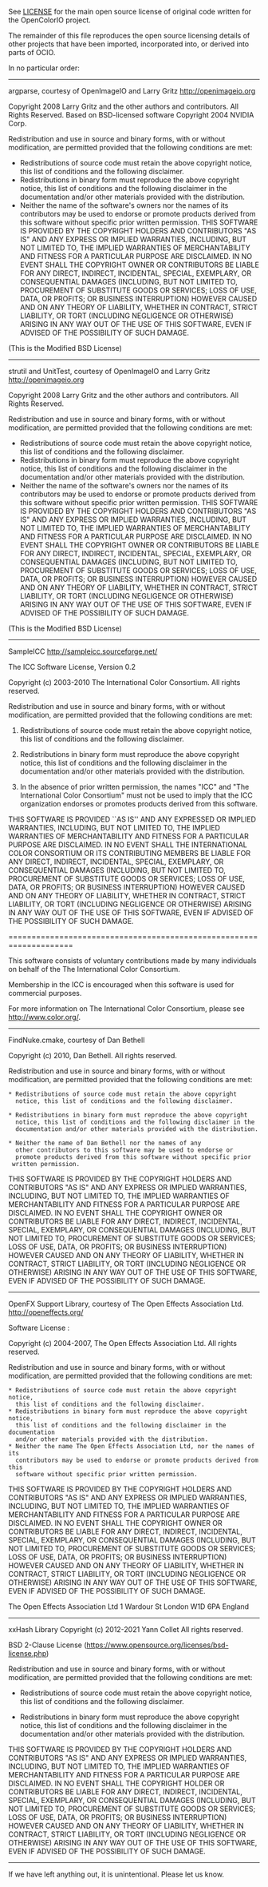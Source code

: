 See [LICENSE](LICENSE) for the main open source license of original
code written for the OpenColorIO project.

The remainder of this file reproduces the open source licensing details
of other projects that have been imported, incorporated into, or derived
into parts of OCIO.

In no particular order:

---------------------------------------------------------------------

argparse, courtesy of OpenImageIO and Larry Gritz
http://openimageio.org

Copyright 2008 Larry Gritz and the other authors and contributors.
All Rights Reserved.
Based on BSD-licensed software Copyright 2004 NVIDIA Corp.

Redistribution and use in source and binary forms, with or without
modification, are permitted provided that the following conditions are
met:
* Redistributions of source code must retain the above copyright
notice, this list of conditions and the following disclaimer.
* Redistributions in binary form must reproduce the above copyright
notice, this list of conditions and the following disclaimer in the
documentation and/or other materials provided with the distribution.
* Neither the name of the software's owners nor the names of its
contributors may be used to endorse or promote products derived from
this software without specific prior written permission.
THIS SOFTWARE IS PROVIDED BY THE COPYRIGHT HOLDERS AND CONTRIBUTORS
"AS IS" AND ANY EXPRESS OR IMPLIED WARRANTIES, INCLUDING, BUT NOT
LIMITED TO, THE IMPLIED WARRANTIES OF MERCHANTABILITY AND FITNESS FOR
A PARTICULAR PURPOSE ARE DISCLAIMED. IN NO EVENT SHALL THE COPYRIGHT
OWNER OR CONTRIBUTORS BE LIABLE FOR ANY DIRECT, INDIRECT, INCIDENTAL,
SPECIAL, EXEMPLARY, OR CONSEQUENTIAL DAMAGES (INCLUDING, BUT NOT
LIMITED TO, PROCUREMENT OF SUBSTITUTE GOODS OR SERVICES; LOSS OF USE,
DATA, OR PROFITS; OR BUSINESS INTERRUPTION) HOWEVER CAUSED AND ON ANY
THEORY OF LIABILITY, WHETHER IN CONTRACT, STRICT LIABILITY, OR TORT
(INCLUDING NEGLIGENCE OR OTHERWISE) ARISING IN ANY WAY OUT OF THE USE
OF THIS SOFTWARE, EVEN IF ADVISED OF THE POSSIBILITY OF SUCH DAMAGE.

(This is the Modified BSD License)

---------------------------------------------------------------------

strutil and UnitTest, courtesy of OpenImageIO and Larry Gritz
http://openimageio.org

Copyright 2008 Larry Gritz and the other authors and contributors.
All Rights Reserved.

Redistribution and use in source and binary forms, with or without
modification, are permitted provided that the following conditions are
met:
* Redistributions of source code must retain the above copyright
notice, this list of conditions and the following disclaimer.
* Redistributions in binary form must reproduce the above copyright
notice, this list of conditions and the following disclaimer in the
documentation and/or other materials provided with the distribution.
* Neither the name of the software's owners nor the names of its
contributors may be used to endorse or promote products derived from
this software without specific prior written permission.
THIS SOFTWARE IS PROVIDED BY THE COPYRIGHT HOLDERS AND CONTRIBUTORS
"AS IS" AND ANY EXPRESS OR IMPLIED WARRANTIES, INCLUDING, BUT NOT
LIMITED TO, THE IMPLIED WARRANTIES OF MERCHANTABILITY AND FITNESS FOR
A PARTICULAR PURPOSE ARE DISCLAIMED. IN NO EVENT SHALL THE COPYRIGHT
OWNER OR CONTRIBUTORS BE LIABLE FOR ANY DIRECT, INDIRECT, INCIDENTAL,
SPECIAL, EXEMPLARY, OR CONSEQUENTIAL DAMAGES (INCLUDING, BUT NOT
LIMITED TO, PROCUREMENT OF SUBSTITUTE GOODS OR SERVICES; LOSS OF USE,
DATA, OR PROFITS; OR BUSINESS INTERRUPTION) HOWEVER CAUSED AND ON ANY
THEORY OF LIABILITY, WHETHER IN CONTRACT, STRICT LIABILITY, OR TORT
(INCLUDING NEGLIGENCE OR OTHERWISE) ARISING IN ANY WAY OUT OF THE USE
OF THIS SOFTWARE, EVEN IF ADVISED OF THE POSSIBILITY OF SUCH DAMAGE.

(This is the Modified BSD License)

---------------------------------------------------------------------

SampleICC
http://sampleicc.sourceforge.net/

The ICC Software License, Version 0.2


Copyright (c) 2003-2010 The International Color Consortium. All rights
reserved.

Redistribution and use in source and binary forms, with or without
modification, are permitted provided that the following conditions
are met:

1. Redistributions of source code must retain the above copyright
notice, this list of conditions and the following disclaimer.

2. Redistributions in binary form must reproduce the above copyright
notice, this list of conditions and the following disclaimer in
the documentation and/or other materials provided with the
distribution.

3. In the absence of prior written permission, the names "ICC" and "The
International Color Consortium" must not be used to imply that the
ICC organization endorses or promotes products derived from this
software.


THIS SOFTWARE IS PROVIDED ``AS IS'' AND ANY EXPRESSED OR IMPLIED
WARRANTIES, INCLUDING, BUT NOT LIMITED TO, THE IMPLIED WARRANTIES
OF MERCHANTABILITY AND FITNESS FOR A PARTICULAR PURPOSE ARE
DISCLAIMED.  IN NO EVENT SHALL THE INTERNATIONAL COLOR CONSORTIUM OR
ITS CONTRIBUTING MEMBERS BE LIABLE FOR ANY DIRECT, INDIRECT, INCIDENTAL,
SPECIAL, EXEMPLARY, OR CONSEQUENTIAL DAMAGES (INCLUDING, BUT NOT
LIMITED TO, PROCUREMENT OF SUBSTITUTE GOODS OR SERVICES; LOSS OF
USE, DATA, OR PROFITS; OR BUSINESS INTERRUPTION) HOWEVER CAUSED AND
ON ANY THEORY OF LIABILITY, WHETHER IN CONTRACT, STRICT LIABILITY,
OR TORT (INCLUDING NEGLIGENCE OR OTHERWISE) ARISING IN ANY WAY OUT
OF THE USE OF THIS SOFTWARE, EVEN IF ADVISED OF THE POSSIBILITY OF
SUCH DAMAGE.

====================================================================

This software consists of voluntary contributions made by many
individuals on behalf of the The International Color Consortium.


Membership in the ICC is encouraged when this software is used for
commercial purposes.


For more information on The International Color Consortium, please
see <http://www.color.org/>.

---------------------------------------------------------------------

FindNuke.cmake, courtesy of Dan Bethell

Copyright (c) 2010, Dan Bethell.
All rights reserved.

Redistribution and use in source and binary forms, with or without
modification, are permitted provided that the following conditions are
met:

    * Redistributions of source code must retain the above copyright
      notice, this list of conditions and the following disclaimer.

    * Redistributions in binary form must reproduce the above copyright
      notice, this list of conditions and the following disclaimer in the
      documentation and/or other materials provided with the distribution.

    * Neither the name of Dan Bethell nor the names of any
      other contributors to this software may be used to endorse or
      promote products derived from this software without specific prior
     written permission.

THIS SOFTWARE IS PROVIDED BY THE COPYRIGHT HOLDERS AND CONTRIBUTORS "AS
IS" AND ANY EXPRESS OR IMPLIED WARRANTIES, INCLUDING, BUT NOT LIMITED TO,
THE IMPLIED WARRANTIES OF MERCHANTABILITY AND FITNESS FOR A PARTICULAR
PURPOSE ARE DISCLAIMED. IN NO EVENT SHALL THE COPYRIGHT OWNER OR
CONTRIBUTORS BE LIABLE FOR ANY DIRECT, INDIRECT, INCIDENTAL, SPECIAL,
EXEMPLARY, OR CONSEQUENTIAL DAMAGES (INCLUDING, BUT NOT LIMITED TO,
PROCUREMENT OF SUBSTITUTE GOODS OR SERVICES; LOSS OF USE, DATA, OR
PROFITS; OR BUSINESS INTERRUPTION) HOWEVER CAUSED AND ON ANY THEORY OF
LIABILITY, WHETHER IN CONTRACT, STRICT LIABILITY, OR TORT (INCLUDING
NEGLIGENCE OR OTHERWISE) ARISING IN ANY WAY OUT OF THE USE OF THIS
SOFTWARE, EVEN IF ADVISED OF THE POSSIBILITY OF SUCH DAMAGE.

---------------------------------------------------------------------

OpenFX Support Library, courtesy of The Open Effects Association Ltd.
http://openeffects.org/

Software License :

Copyright (c) 2004-2007, The Open Effects Association Ltd. All rights reserved.

Redistribution and use in source and binary forms, with or without
modification, are permitted provided that the following conditions are met:

    * Redistributions of source code must retain the above copyright notice,
      this list of conditions and the following disclaimer.
    * Redistributions in binary form must reproduce the above copyright notice,
      this list of conditions and the following disclaimer in the documentation
      and/or other materials provided with the distribution.
    * Neither the name The Open Effects Association Ltd, nor the names of its 
      contributors may be used to endorse or promote products derived from this
      software without specific prior written permission.

THIS SOFTWARE IS PROVIDED BY THE COPYRIGHT HOLDERS AND CONTRIBUTORS "AS IS" AND
ANY EXPRESS OR IMPLIED WARRANTIES, INCLUDING, BUT NOT LIMITED TO, THE IMPLIED
WARRANTIES OF MERCHANTABILITY AND FITNESS FOR A PARTICULAR PURPOSE ARE
DISCLAIMED. IN NO EVENT SHALL THE COPYRIGHT OWNER OR CONTRIBUTORS BE LIABLE FOR
ANY DIRECT, INDIRECT, INCIDENTAL, SPECIAL, EXEMPLARY, OR CONSEQUENTIAL DAMAGES
(INCLUDING, BUT NOT LIMITED TO, PROCUREMENT OF SUBSTITUTE GOODS OR SERVICES;
LOSS OF USE, DATA, OR PROFITS; OR BUSINESS INTERRUPTION) HOWEVER CAUSED AND ON
ANY THEORY OF LIABILITY, WHETHER IN CONTRACT, STRICT LIABILITY, OR TORT
(INCLUDING NEGLIGENCE OR OTHERWISE) ARISING IN ANY WAY OUT OF THE USE OF THIS
SOFTWARE, EVEN IF ADVISED OF THE POSSIBILITY OF SUCH DAMAGE.

The Open Effects Association Ltd
1 Wardour St
London W1D 6PA
England

---------------------------------------------------------------------

xxHash Library
Copyright (c) 2012-2021 Yann Collet
All rights reserved.

BSD 2-Clause License (https://www.opensource.org/licenses/bsd-license.php)

Redistribution and use in source and binary forms, with or without modification,
are permitted provided that the following conditions are met:

* Redistributions of source code must retain the above copyright notice, this
  list of conditions and the following disclaimer.

* Redistributions in binary form must reproduce the above copyright notice, this
  list of conditions and the following disclaimer in the documentation and/or
  other materials provided with the distribution.

THIS SOFTWARE IS PROVIDED BY THE COPYRIGHT HOLDERS AND CONTRIBUTORS "AS IS" AND
ANY EXPRESS OR IMPLIED WARRANTIES, INCLUDING, BUT NOT LIMITED TO, THE IMPLIED
WARRANTIES OF MERCHANTABILITY AND FITNESS FOR A PARTICULAR PURPOSE ARE
DISCLAIMED. IN NO EVENT SHALL THE COPYRIGHT HOLDER OR CONTRIBUTORS BE LIABLE FOR
ANY DIRECT, INDIRECT, INCIDENTAL, SPECIAL, EXEMPLARY, OR CONSEQUENTIAL DAMAGES
(INCLUDING, BUT NOT LIMITED TO, PROCUREMENT OF SUBSTITUTE GOODS OR SERVICES;
LOSS OF USE, DATA, OR PROFITS; OR BUSINESS INTERRUPTION) HOWEVER CAUSED AND ON
ANY THEORY OF LIABILITY, WHETHER IN CONTRACT, STRICT LIABILITY, OR TORT
(INCLUDING NEGLIGENCE OR OTHERWISE) ARISING IN ANY WAY OUT OF THE USE OF THIS
SOFTWARE, EVEN IF ADVISED OF THE POSSIBILITY OF SUCH DAMAGE.

---------------------------------------------------------------------

If we have left anything out, it is unintentional. Please let us know.
